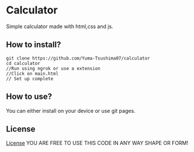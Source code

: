 # Calculator
Simple calculator made with html,css and js.

## How to install?

```git
git clone https://github.com/Yuma-Tsushima07/calculator
cd calculator
//Run using ngrok or use a extension 
//Click on main.html
// Set up complete
```

## How to use?

You can either install on your device or use git pages. 

## License 
[License](https://github.com/Yuma-Tsushima07/calculator/edit/master/LICENSE)
YOU ARE FREE TO USE THIS CODE IN ANY WAY SHAPE OR FORM! 
